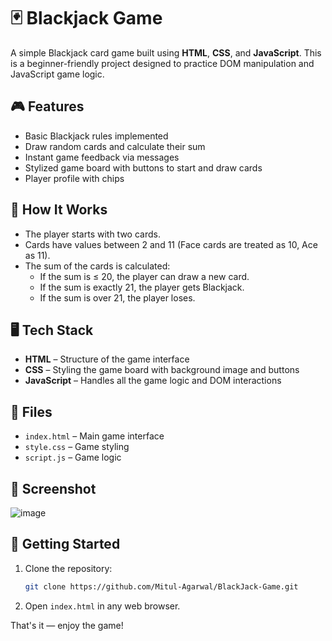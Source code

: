# 🃏 Blackjack Game

A simple Blackjack card game built using **HTML**, **CSS**, and **JavaScript**. This is a beginner-friendly project designed to practice DOM manipulation and JavaScript game logic.

## 🎮 Features

- Basic Blackjack rules implemented
- Draw random cards and calculate their sum
- Instant game feedback via messages
- Stylized game board with buttons to start and draw cards
- Player profile with chips

## 🧠 How It Works

- The player starts with two cards.
- Cards have values between 2 and 11 (Face cards are treated as 10, Ace as 11).
- The sum of the cards is calculated:
  - If the sum is ≤ 20, the player can draw a new card.
  - If the sum is exactly 21, the player gets Blackjack.
  - If the sum is over 21, the player loses.
  
## 🖥️ Tech Stack

- **HTML** – Structure of the game interface
- **CSS** – Styling the game board with background image and buttons
- **JavaScript** – Handles all the game logic and DOM interactions

## 📂 Files

- `index.html` – Main game interface
- `style.css` – Game styling
- `script.js` – Game logic

## 📸 Screenshot

![image](https://github.com/user-attachments/assets/55dcaa4a-4633-496b-88f0-ea9b8eee1ea3)

## 🚀 Getting Started

1. Clone the repository:
   ```bash
   git clone https://github.com/Mitul-Agarwal/BlackJack-Game.git
2. Open `index.html` in any web browser.

That's it — enjoy the game!
